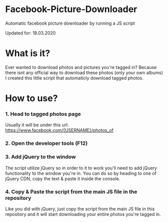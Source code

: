 # Facebook-Picture-Downloader
Automatic facebook picture downloader by running a JS script

Updated for: 18.03.2020

# What is it?
Ever wanted to download photos and pictures you're tagged in?
Because there isnt any official way to download these photos (only your own albums)
I created this little script that automaticly download tagged photos.

# How to use?

### 1. Head to tagged photos page
Usually it will be under this url:
https://www.facebook.com/{USERNAME}/photos_of

### 2. Open the developer tools (F12)

### 3. Add jQuery to the window
The script utilize jQuery so in order to it to work you'll need to add jQuery functionality to the window you're in.
You can do so by heading to one of jQuery CDN, copy the text & paste it inside the console.

### 4. Copy & Paste the script from the main JS file in the repository
Like you did with jQuery, just copy the script from the main JS file in this repository and it will start downloading
your entire photos you're tagged in.
